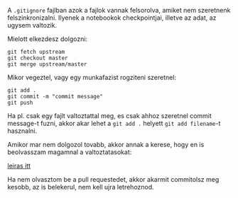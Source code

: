 A `.gitignore` fajlban azok a fajlok vannak felsorolva, amiket nem szeretnenk felszinkronizalni. Ilyenek a notebookok checkpointjai, illetve az adat, az ugysem valtozik.

Mielott elkezdesz dolgozni:

```
git fetch upstream
git checkout master
git merge upstream/master
```

Mikor vegeztel, vagy egy munkafazist rogziteni szeretnel:

```
git add .
git commit -m "commit message"
git push
```

Ha pl. csak egy fajlt valtoztattal meg, es csak ahhoz szeretnel commit message-t fuzni, akkor akar lehet a `git add .` helyett `git add filename`-t hasznalni.


Amikor mar nem dolgozol tovabb, akkor annak a kerese, hogy en is beolvasszam magamnal a valtoztatasokat:

[leiras itt](https://help.github.com/articles/creating-a-pull-request-from-a-fork/)

Ha nem olvasztom be a pull requestedet, akkor akarmit commitolsz meg kesobb, az is belekerul, nem kell ujra letrehoznod.


